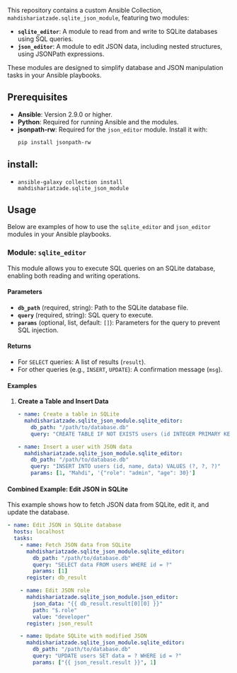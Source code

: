 This repository contains a custom Ansible Collection, `mahdishariatzade.sqlite_json_module`, featuring two modules:
- **`sqlite_editor`**: A module to read from and write to SQLite databases using SQL queries.
- **`json_editor`**: A module to edit JSON data, including nested structures, using JSONPath expressions.

These modules are designed to simplify database and JSON manipulation tasks in your Ansible playbooks.

## Prerequisites
- **Ansible**: Version 2.9.0 or higher.
- **Python**: Required for running Ansible and the modules.
- **jsonpath-rw**: Required for the `json_editor` module. Install it with:
  ```bash
  pip install jsonpath-rw
  ```
## install:
- ```
  ansible-galaxy collection install mahdishariatzade.sqlite_json_module
  ```


## Usage

Below are examples of how to use the `sqlite_editor` and `json_editor` modules in your Ansible playbooks.

### Module: `sqlite_editor`
This module allows you to execute SQL queries on an SQLite database, enabling both reading and writing operations.

#### Parameters
- **`db_path`** (required, string): Path to the SQLite database file.
- **`query`** (required, string): SQL query to execute.
- **`params`** (optional, list, default: `[]`): Parameters for the query to prevent SQL injection.

#### Returns
- For `SELECT` queries: A list of results (`result`).
- For other queries (e.g., `INSERT`, `UPDATE`): A confirmation message (`msg`).

#### Examples
1. **Create a Table and Insert Data**
   ```yaml
   - name: Create a table in SQLite
     mahdishariatzade.sqlite_json_module.sqlite_editor:
       db_path: "/path/to/database.db"
       query: "CREATE TABLE IF NOT EXISTS users (id INTEGER PRIMARY KEY, name TEXT, data TEXT)"

   - name: Insert a user with JSON data
     mahdishariatzade.sqlite_json_module.sqlite_editor:
       db_path: "/path/to/database.db"
       query: "INSERT INTO users (id, name, data) VALUES (?, ?, ?)"
       params: [1, "Mahdi", '{"role": "admin", "age": 30}']

#### Combined Example: Edit JSON in SQLite
This example shows how to fetch JSON data from SQLite, edit it, and update the database.

```yaml
- name: Edit JSON in SQLite database
  hosts: localhost
  tasks:
    - name: Fetch JSON data from SQLite
      mahdishariatzade.sqlite_json_module.sqlite_editor:
        db_path: "/path/to/database.db"
        query: "SELECT data FROM users WHERE id = ?"
        params: [1]
      register: db_result

    - name: Edit JSON role
      mahdishariatzade.sqlite_json_module.json_editor:
        json_data: "{{ db_result.result[0][0] }}"
        path: "$.role"
        value: "developer"
      register: json_result

    - name: Update SQLite with modified JSON
      mahdishariatzade.sqlite_json_module.sqlite_editor:
        db_path: "/path/to/database.db"
        query: "UPDATE users SET data = ? WHERE id = ?"
        params: ["{{ json_result.result }}", 1]